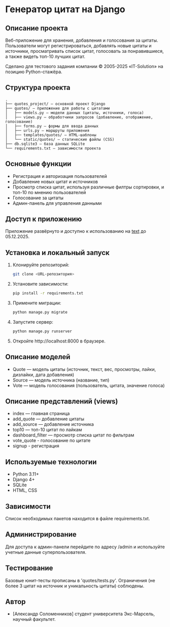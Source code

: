 # Генератор цитат на Django

## Описание проекта
Веб-приложение для хранения, добавления и голосования за цитаты. Пользователи могут регистрироваться, добавлять новые цитаты и источники, просматривать список цитат, голосовать за понравившиеся, а также видеть топ-10 лучших цитат.

Сделано для тестового задания компании © 2005-2025 «IT-Solution» на позицию Python-стажёра.

## Структура проекта
```
.
├── quotes_project/ — основной проект Django
├── quotes/ — приложение для работы с цитатами
│   ├── models.py — модели данных (цитаты, источники, голоса)
│   ├── views.py — обработчики запросов (добавление, отображение, голосование)
│   ├── forms.py — формы для ввода данных
│   ├── urls.py — маршруты приложения
│   ├── templates/quotes/ — HTML-шаблоны
│   └── static/quotes/ — статические файлы (CSS)
├── db.sqlite3 — база данных SQLite
└── requirements.txt — зависимости проекта
```

## Основные функции
- Регистрация и авторизация пользователей
- Добавление новых цитат и источников
- Просмотр списка цитат, используя различные филтры сортировки, и топ-10 по мнению пользователей
- Голосование за цитаты
- Админ-панель для управления данными

## Доступ к приложению
Приложение развёрнуто и доступно к использованию на [text](https://quotesgenerator.pythonanywhere.com/) до 05.12.2025.

## Установка и локальный запуск
1. Клонируйте репозиторий:
   ```bash
   git clone <URL-репозитория>
   ```
2. Установите зависимости:
   ```bash
   pip install -r requirements.txt
   ```
3. Примените миграции:
   ```bash
   python manage.py migrate
   ```
4. Запустите сервер:
   ```bash
   python manage.py runserver
   ```
5. Откройте http://localhost:8000 в браузере.

## Описание моделей
- Quote — модель цитаты (источник, текст, вес, просмотры, лайки, дизлайки, дата добавления)
- Source — модель источника (название, тип)
- Vote — модель голосования (пользователь, цитата, значение голоса)

## Описание представлений (views)
- index — главная страница
- add_quote — добавление цитаты
- add_source — добавление источника
- top10 — топ-10 цитат по лайкам
- dashboard_filter — просмотр списка цитат по фильтрам
- vote_quote - голосование по цитате
- signup - регистрация

## Используемые технологии
- Python 3.11+
- Django 4+
- SQLite
- HTML, CSS

## Зависимости
Список необходимых пакетов находится в файле requirements.txt.

## Администрирование
Для доступа к админ-панели перейдите по адресу /admin и используйте учетные данные суперпользователя.

## Тестирование
Базовые юнит-тесты прописаны в 'quotes/tests.py'. Ограничения (не более 3 цитат на источник и уникальность цитаты) соблюдены.

## Автор
- [Александр Соломенников] студент университета Экс-Марсель, научный факультет.
